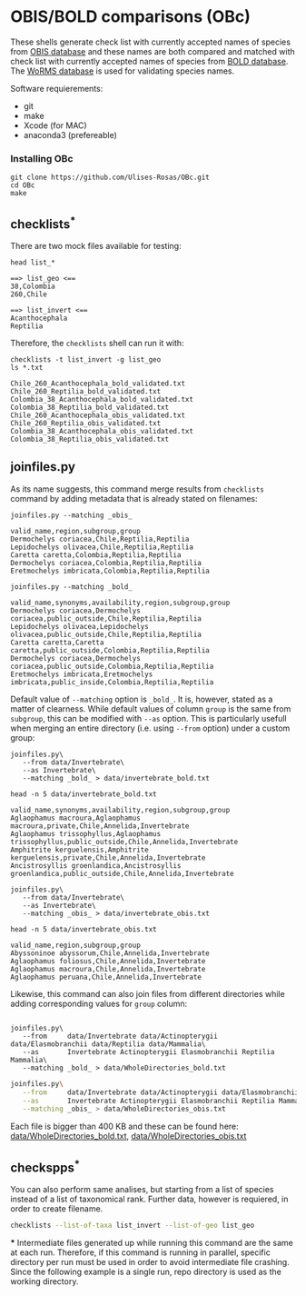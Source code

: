 # OBIS/BOLD comparisons (OBc)

These shells generate check list with currently accepted names of species from [OBIS database](http://iobis.org/) and these names are both compared and matched with check list with currently accepted names of species from [BOLD database](http://www.boldsystems.org/). The [WoRMS database](http://www.marinespecies.org/) is used for validating species names.

Software requierements:
* git
* make
* Xcode (for MAC)
* anaconda3 (prefereable)

### Installing OBc

```Shell
git clone https://github.com/Ulises-Rosas/OBc.git
cd OBc
make
```

## checklists<sup>\*</sup>

There are two mock files available for testing:
```Shell
head list_*
```

```
==> list_geo <==
38,Colombia
260,Chile

==> list_invert <==
Acanthocephala
Reptilia
```
Therefore, the `checklists` shell can run it with:
```Shell
checklists -t list_invert -g list_geo
ls *.txt
```

```
Chile_260_Acanthocephala_bold_validated.txt    Chile_260_Reptilia_bold_validated.txt          Colombia_38_Acanthocephala_bold_validated.txt  Colombia_38_Reptilia_bold_validated.txt
Chile_260_Acanthocephala_obis_validated.txt    Chile_260_Reptilia_obis_validated.txt          Colombia_38_Acanthocephala_obis_validated.txt  Colombia_38_Reptilia_obis_validated.txt
```


## joinfiles.py

As its name suggests, this command merge results from `checklists` command by adding metadata that is already stated on filenames:

```Shell
joinfiles.py --matching _obis_
```

```
valid_name,region,subgroup,group
Dermochelys coriacea,Chile,Reptilia,Reptilia
Lepidochelys olivacea,Chile,Reptilia,Reptilia
Caretta caretta,Colombia,Reptilia,Reptilia
Dermochelys coriacea,Colombia,Reptilia,Reptilia
Eretmochelys imbricata,Colombia,Reptilia,Reptilia
```

```Shell
joinfiles.py --matching _bold_
```

```
valid_name,synonyms,availability,region,subgroup,group
Dermochelys coriacea,Dermochelys coriacea,public_outside,Chile,Reptilia,Reptilia
Lepidochelys olivacea,Lepidochelys olivacea,public_outside,Chile,Reptilia,Reptilia
Caretta caretta,Caretta caretta,public_outside,Colombia,Reptilia,Reptilia
Dermochelys coriacea,Dermochelys coriacea,public_outside,Colombia,Reptilia,Reptilia
Eretmochelys imbricata,Eretmochelys imbricata,public_inside,Colombia,Reptilia,Reptilia
```

Default value of `--matching` option is `_bold_`. It is, however, stated as a matter of clearness. While default values of  column `group` is the same from `subgroup`, this can be modified with `--as` option. This is particularly usefull when merging an entire directory (i.e. using `--from` option) under a custom group:

```Shell
joinfiles.py\
   --from data/Invertebrate\
   --as Invertebrate\
   --matching _bold_ > data/invertebrate_bold.txt 

head -n 5 data/invertebrate_bold.txt
```
```
valid_name,synonyms,availability,region,subgroup,group
Aglaophamus macroura,Aglaophamus macroura,private,Chile,Annelida,Invertebrate
Aglaophamus trissophyllus,Aglaophamus trissophyllus,public_outside,Chile,Annelida,Invertebrate
Amphitrite kerguelensis,Amphitrite kerguelensis,private,Chile,Annelida,Invertebrate
Ancistrosyllis groenlandica,Ancistrosyllis groenlandica,public_outside,Chile,Annelida,Invertebrate
```
```Shell
joinfiles.py\
   --from data/Invertebrate\
   --as Invertebrate\
   --matching _obis_ > data/invertebrate_obis.txt
             
head -n 5 data/invertebrate_obis.txt
```
```
valid_name,region,subgroup,group
Abyssoninoe abyssorum,Chile,Annelida,Invertebrate
Aglaophamus foliosus,Chile,Annelida,Invertebrate
Aglaophamus macroura,Chile,Annelida,Invertebrate
Aglaophamus peruana,Chile,Annelida,Invertebrate
```

Likewise, this command can also join files from different directories while adding corresponding values for `group` column:

```Shell

joinfiles.py\
   --from     data/Invertebrate data/Actinopterygii data/Elasmobranchii data/Reptilia data/Mammalia\
   --as       Invertebrate Actinopterygii Elasmobranchii Reptilia Mammalia\
   --matching _bold_ > data/WholeDirectories_bold.txt
```

```Bash
joinfiles.py\
   --from     data/Invertebrate data/Actinopterygii data/Elasmobranchii data/Reptilia data/Mammalia\
   --as       Invertebrate Actinopterygii Elasmobranchii Reptilia Mammalia\
   --matching _obis_ > data/WholeDirectories_obis.txt
```

Each file is bigger than 400 KB and these can be found here: [data/WholeDirectories_bold.txt](https://github.com/Ulises-Rosas/OBc/blob/master/data/WholeDirectories_bold.txt), [data/WholeDirectories_obis.txt](https://github.com/Ulises-Rosas/OBc/blob/master/data/WholeDirectories_obis.txt)


## checkspps<sup>\*</sup>

You can also perform same analises, but starting from a list of species instead of a list of taxonomical rank. Further data, however is requiered, in order to create filename.


```Bash
checklists --list-of-taxa list_invert --list-of-geo list_geo
```


**\*** Intermediate files generated up while running this command are the same at each run. Therefore, if this command is running in parallel, specific directory per run must be used in order to avoid intermediate file crashing. Since the following example is a single run, repo directory is used as the working directory.
